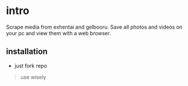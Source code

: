 # intro

Scrape media from exhentai and gelbooru. Save all photos and videos on your pc and view them with a web browser.


## installation

- just fork repo 



> use wisely

